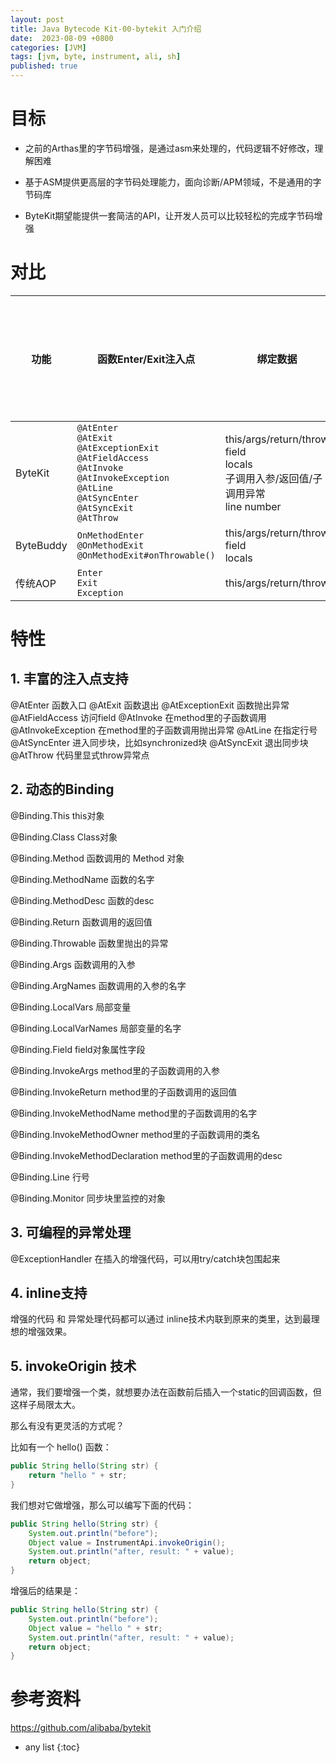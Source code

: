 ```yaml
---
layout: post
title: Java Bytecode Kit-00-bytekit 入门介绍
date:  2023-08-09 +0800
categories: [JVM]
tags: [jvm, byte, instrument, ali, sh]
published: true
---
```



# 目标

- 之前的Arthas里的字节码增强，是通过asm来处理的，代码逻辑不好修改，理解困难

- 基于ASM提供更高层的字节码处理能力，面向诊断/APM领域，不是通用的字节码库

- ByteKit期望能提供一套简洁的API，让开发人员可以比较轻松的完成字节码增强

# 对比

|  功能   |  函数Enter/Exit注入点 |  绑定数据   | inline  | 防止重复增强   | 避免装箱/拆箱开销  |origin调用替换  | `@ExceptionHandler`  |
|  ----  | ----                  |----       | :----:      |:----:       | :----:       |:----:         | :----:       |
| ByteKit  | `@AtEnter` <br>  `@AtExit` <br>`@AtExceptionExit` <br> `@AtFieldAccess` <br> `@AtInvoke`<br>`@AtInvokeException`<br>`@AtLine`<br>`@AtSyncEnter`<br>`@AtSyncExit`<br>`@AtThrow`| this/args/return/throw<br>field<br>locals<br>子调用入参/返回值/子调用异常<br>line number|✓|✓|✓|✓|✓|
| ByteBuddy  | `OnMethodEnter`<br>`@OnMethodExit`<br> `@OnMethodExit#onThrowable()`| this/args/return/throw<br>field<br>locals|✓|✗|✓|✓|✓|
| 传统AOP  | `Enter`<br>`Exit`<br>`Exception` |this/args/return/throw|✗|✗|✗|✗|✗

# 特性

## 1. 丰富的注入点支持

@AtEnter 函数入口
@AtExit 函数退出
@AtExceptionExit 函数抛出异常
@AtFieldAccess 访问field
@AtInvoke 在method里的子函数调用
@AtInvokeException 在method里的子函数调用抛出异常
@AtLine 在指定行号
@AtSyncEnter 进入同步块，比如synchronized块
@AtSyncExit 退出同步块
@AtThrow 代码里显式throw异常点

## 2. 动态的Binding

@Binding.This this对象

@Binding.Class Class对象

@Binding.Method 函数调用的 Method 对象

@Binding.MethodName 函数的名字

@Binding.MethodDesc 函数的desc

@Binding.Return 函数调用的返回值

@Binding.Throwable 函数里抛出的异常

@Binding.Args 函数调用的入参

@Binding.ArgNames 函数调用的入参的名字

@Binding.LocalVars 局部变量

@Binding.LocalVarNames 局部变量的名字

@Binding.Field field对象属性字段

@Binding.InvokeArgs method里的子函数调用的入参

@Binding.InvokeReturn method里的子函数调用的返回值

@Binding.InvokeMethodName method里的子函数调用的名字

@Binding.InvokeMethodOwner method里的子函数调用的类名

@Binding.InvokeMethodDeclaration method里的子函数调用的desc

@Binding.Line 行号

@Binding.Monitor 同步块里监控的对象

## 3. 可编程的异常处理

@ExceptionHandler 在插入的增强代码，可以用try/catch块包围起来

## 4. inline支持

增强的代码 和 异常处理代码都可以通过 inline技术内联到原来的类里，达到最理想的增强效果。

## 5. invokeOrigin 技术

通常，我们要增强一个类，就想要办法在函数前后插入一个static的回调函数，但这样子局限太大。

那么有没有更灵活的方式呢？

比如有一个 hello() 函数：

```java
public String hello(String str) {
    return "hello " + str;
}
```

我们想对它做增强，那么可以编写下面的代码：

```java
public String hello(String str) {
    System.out.println("before");
    Object value = InstrumentApi.invokeOrigin();
    System.out.println("after, result: " + value);
    return object;
}
```

增强后的结果是：

```java
public String hello(String str) {
    System.out.println("before");
    Object value = "hello " + str;
    System.out.println("after, result: " + value);
    return object;
}
```




# 参考资料

https://github.com/alibaba/bytekit

* any list
{:toc}
